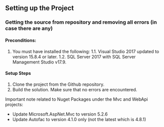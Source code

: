 ## Setting up the Project

### Getting the source from repository and removing all errors (in case there are any)

#### Preconditions:

1. You must have installed the following:
	1.1. Visual Studio 2017 updated to version 15.8.4 or later.
	1.2. SQL Server 2017 with SQL Server Management Studio v17.9.

#### Setup Steps

1. Clone the project from the Github repository.
2. Build the solution. Make sure that no errors are encountered.

Important note related to Nuget Packages under the Mvc and WebApi projects:
* Update Microsoft.AspNet.Mvc to version 5.2.6
* Update Autofac to version 4.1.0 only (not the latest which is 4.8.1)